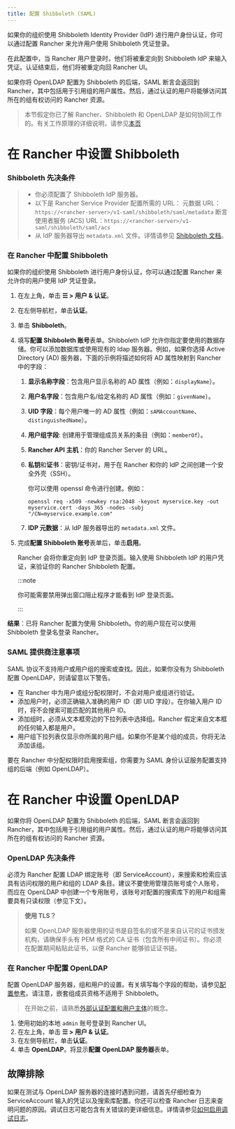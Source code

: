 ```yaml
---
title: 配置 Shibboleth (SAML)
---
```


<head> 
  <link rel="canonical" href="https://ranchermanager.docs.rancher.com/how-to-guides/new-user-guides/authentication-permissions-and-global-configuration/configure-shibboleth-saml"/>
</head>

如果你的组织使用 Shibboleth Identity Provider (IdP) 进行用户身份认证，你可以通过配置 Rancher 来允许用户使用 Shibboleth 凭证登录。

在此配置中，当 Rancher 用户登录时，他们将被重定向到 Shibboleth IdP 来输入凭证。认证结束后，他们将被重定向回 Rancher UI。

如果你将 OpenLDAP 配置为 Shibboleth 的后端，SAML 断言会返回到 Rancher，其中包括用于引用组的用户属性。然后，通过认证的用户将能够访问其所在的组有权访问的 Rancher 资源。

> 本节假定你已了解 Rancher、Shibboleth 和 OpenLDAP 是如何协同工作的。有关工作原理的详细说明，请参见[本页](about-group-permissions.md)

# 在 Rancher 中设置 Shibboleth

### Shibboleth 先决条件

> - 你必须配置了 Shibboleth IdP 服务器。
> - 以下是 Rancher Service Provider 配置所需的 URL：
>   元数据 URL：`https://<rancher-server>/v1-saml/shibboleth/saml/metadata`
>   断言使用者服务 (ACS) URL：`https://<rancher-server>/v1-saml/shibboleth/saml/acs`
> - 从 IdP 服务器导出 `metadata.xml` 文件。详情请参见 [Shibboleth 文档](https://wiki.shibboleth.net/confluence/display/SP3/Home)。

### 在 Rancher 中配置 Shibboleth

如果你的组织使用 Shibboleth 进行用户身份认证，你可以通过配置 Rancher 来允许你的用户使用 IdP 凭证登录。

1. 在左上角，单击 **☰ > 用户 & 认证**。
1. 在左侧导航栏，单击**认证**。
1. 单击 **Shibboleth**。
1. 填写**配置 Shibboleth 账号**表单。Shibboleth IdP 允许你指定要使用的数据存储。你可以添加数据库或使用现有的 ldap 服务器。例如，如果你选择 Active Directory (AD) 服务器，下面的示例将描述如何将 AD 属性映射到 Rancher 中的字段：

   1. **显示名称字段**：包含用户显示名称的 AD 属性（例如：`displayName`）。

   1. **用户名字段**：包含用户名/给定名称的 AD 属性（例如：`givenName`）。

   1. **UID 字段**：每个用户唯一的 AD 属性（例如：`sAMAccountName`、`distinguishedName`）。

   1. **用户组字段**: 创建用于管理组成员关系的条目（例如：`memberOf`）。

   1. **Rancher API 主机**：你的 Rancher Server 的 URL。

   1. **私钥**和**证书**：密钥/证书对，用于在 Rancher 和你的 IdP 之间创建一个安全外壳（SSH）。

      你可以使用 openssl 命令进行创建。例如：

      ```
      openssl req -x509 -newkey rsa:2048 -keyout myservice.key -out myservice.cert -days 365 -nodes -subj "/CN=myservice.example.com"
      ```

   1. **IDP 元数据**：从 IdP 服务器导出的 `metadata.xml` 文件。

1. 完成**配置 Shibboleth 账号**表单后，单击**启用**。

   Rancher 会将你重定向到 IdP 登录页面。输入使用 Shibboleth IdP 的用户凭证，来验证你的 Rancher Shibboleth 配置。

   :::note

   你可能需要禁用弹出窗口阻止程序才能看到 IdP 登录页面。

   :::

**结果**：已将 Rancher 配置为使用 Shibboleth。你的用户现在可以使用 Shibboleth 登录名登录 Rancher。

### SAML 提供商注意事项

SAML 协议不支持用户或用户组的搜索或查找。因此，如果你没有为 Shibboleth 配置 OpenLDAP，则请留意以下警告。

- 在 Rancher 中为用户或组分配权限时，不会对用户或组进行验证。
- 添加用户时，必须正确输入准确的用户 ID（即 UID 字段）。在你输入用户 ID 时，将不会搜索可能匹配的其他用户 ID。
- 添加组时，必须从文本框旁边的下拉列表中选择组。Rancher 假定来自文本框的任何输入都是用户。
- 用户组下拉列表仅显示你所属的用户组。如果你不是某个组的成员，你将无法添加该组。

要在 Rancher 中分配权限时启用搜索组，你需要为 SAML 身份认证服务配置支持组的后端（例如 OpenLDAP）。

# 在 Rancher 中设置 OpenLDAP

如果你将 OpenLDAP 配置为 Shibboleth 的后端，SAML 断言会返回到 Rancher，其中包括用于引用组的用户属性。然后，通过认证的用户将能够访问其所在的组有权访问的 Rancher 资源。

### OpenLDAP 先决条件

必须为 Rancher 配置 LDAP 绑定账号（即 ServiceAccount），来搜索和检索应该具有访问权限的用户和组的 LDAP 条目。建议不要使用管理员账号或个人账号，而应在 OpenLDAP 中创建一个专用账号，该账号对配置的搜索库下的用户和组需要具有只读权限（参见下文）。

> **使用 TLS？**
>
> 如果 OpenLDAP 服务器使用的证书是自签名的或不是来自认可的证书颁发机构，请确保手头有 PEM 格式的 CA 证书（包含所有中间证书）。你必须在配置期间粘贴此证书，以便 Rancher 能够验证证书链。

### 在 Rancher 中配置 OpenLDAP

配置 OpenLDAP 服务器，组和用户的设置。有关填写每个字段的帮助，请参见[配置参考](../configure-openldap/openldap-config-reference.md)。请注意，嵌套组成员资格不适用于 Shibboleth。

> 在开始之前，请熟悉[外部认证配置和用户主体](../authentication-config/authentication-config.md#外部认证配置和用户主体)的概念。

1. 使用初始的本地 `admin` 账号登录到 Rancher UI。
1. 在左上角，单击 **☰ > 用户 & 认证**。
1. 在左侧导航栏，单击**认证**。
1. 单击 **OpenLDAP**。将显示**配置 OpenLDAP 服务器**表单。

## 故障排除

如果在测试与 OpenLDAP 服务器的连接时遇到问题，请首先仔细检查为 ServiceAccount 输入的凭证以及搜索库配置。你还可以检查 Rancher 日志来查明问题的原因。调试日志可能包含有关错误的更详细信息。详情请参见[如何启用调试日志](../../../../faq/technical-items.md#如何启用调试日志记录)。
